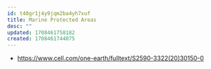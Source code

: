 ```yaml
---
id: t40gr1j4y9jqm2ba4yh7xuf
title: Marine Protected Areas
desc: ""
updated: 1708461758182
created: 1708461744075
---
```


- https://www.cell.com/one-earth/fulltext/S2590-3322(20)30150-0
